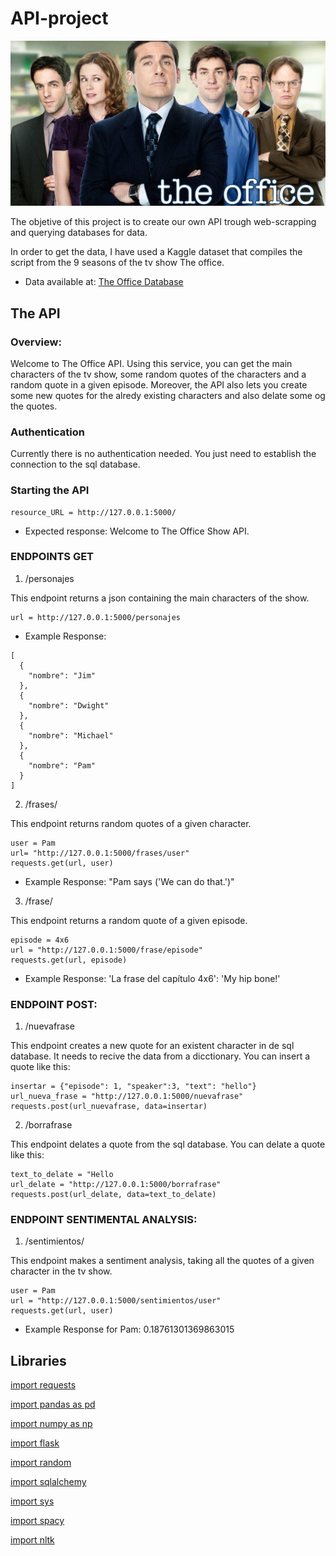 # API-project
![foto](https://github.com/bvispo/API-project/blob/main/images/the-office.jpg)

The objetive of this project is to create our own API trough web-scrapping and querying databases for data.

In order to get the data, I have used a Kaggle dataset that compiles the script from the 9 seasons of the tv show The office.
- Data available at: [The Office Database](https://www.kaggle.com/nehaprabhavalkar/the-office-dataset)

## The API

### Overview:
Welcome to The Office API. Using this service, you can get the main characters of the tv show, some random quotes of the characters and a random quote in a given episode. Moreover, the API also lets you create some new quotes for the alredy existing characters and also delate some og the quotes.

### Authentication
Currently there is no authentication needed. You just need to establish the connection to the sql database.

### Starting the API
```
resource_URL = http://127.0.0.1:5000/
```
- Expected response: Welcome to The Office Show API.

### ENDPOINTS GET

1. /personajes

This endpoint returns a json containing the main characters of the show.
```
url = http://127.0.0.1:5000/personajes
```
- Example Response:
```
[
  {
    "nombre": "Jim"
  }, 
  {
    "nombre": "Dwight"
  }, 
  {
    "nombre": "Michael"
  }, 
  {
    "nombre": "Pam"
  }
]
```

2. /frases/<name>

This endpoint returns random quotes of a given character.
```
user = Pam
url= "http://127.0.0.1:5000/frases/user"
requests.get(url, user)
```
- Example Response: "Pam says ('We can do that.')"


3. /frase/<episodio>

This endpoint returns a random quote of a given episode.
```
episode = 4x6
url = "http://127.0.0.1:5000/frase/episode"
requests.get(url, episode)
```
- Example Response: 'La frase del capítulo 4x6': 'My hip bone!'

### ENDPOINT POST:

1. /nuevafrase

This endpoint creates a new quote for an existent character in de sql database.
It needs to recive the data from a dicctionary.
You can insert a quote like this:
```
insertar = {"episode": 1, "speaker":3, "text": "hello"}
url_nueva_frase = "http://127.0.0.1:5000/nuevafrase"
requests.post(url_nuevafrase, data=insertar)
```

2. /borrafrase

This endpoint delates a quote from the sql database.
You can delate a quote like this:
```
text_to_delate = "Hello
url_delate = "http://127.0.0.1:5000/borrafrase"
requests.post(url_delate, data=text_to_delate)
```

### ENDPOINT SENTIMENTAL ANALYSIS:

1. /sentimientos/<name>

This endpoint makes a sentiment analysis, taking all the quotes of a given character in the tv show.
```
user = Pam
url = "http://127.0.0.1:5000/sentimientos/user"
requests.get(url, user)
```
- Example Response for Pam: 0.18761301369863015


## Libraries
[import requests](https://pypi.org/project/requests/2.7.0/)

[import pandas as pd](https://pandas.pydata.org/)

[import numpy as np](https://numpy.org/doc/)

[import flask](https://flask.palletsprojects.com/en/2.0.x/)

[import random](https://docs.python.org/3/library/random.html)

[import sqlalchemy](https://docs.sqlalchemy.org/en/14/)

[import sys](https://docs.python.org/3/library/sys.html)

[import spacy](https://spacy.io/api/doc)

[import nltk](https://www.nltk.org/)